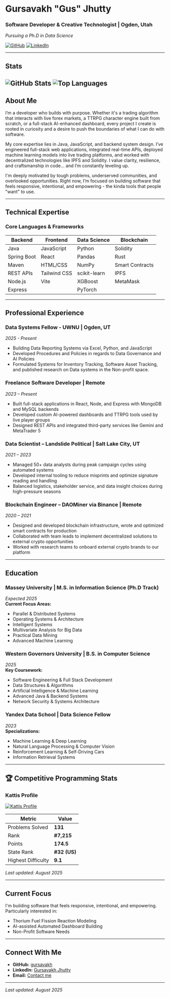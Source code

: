 # Gursavakh "Gus" Jhutty
### Software Developer & Creative Technologist | Ogden, Utah  
*Pursuing a Ph.D in Data Science*

[![GitHub](https://img.shields.io/badge/GitHub-Profile-blue?style=for-the-badge&logo=github)](https://github.com/gursavakh) 
[![LinkedIn](https://img.shields.io/badge/LinkedIn-Connect-blue?style=for-the-badge&logo=linkedin)](https://linkedin.com/in/gursavakhjhutty)

---
## Stats
![GitHub Stats](https://github-readme-stats.vercel.app/api?username=gursavakhjhutty&show_icons=true&theme=dark)
![Top Languages](https://github-readme-stats.vercel.app/api/top-langs/?username=gursavakhjhutty&layout=donut&theme=dark)
---

## About Me
I’m a developer who builds with purpose. Whether it's a trading algorithm that interacts with live forex markets, a TTRPG character engine built from scratch, or a full-stack AI-enhanced dashboard, every project I create is rooted in curiosity and a desire to push the boundaries of what I can do with software.

My core expertise lies in Java, JavaScript, and backend system design. I’ve engineered full-stack web applications, integrated real-time APIs, deployed machine learning models into live trading platforms, and worked with decentralized technologies like IPFS and Solidity. I value clarity, resilience, and craftsmanship in code... and I’m constantly leveling up.

I'm deeply motivated by tough problems, underserved communities, and overlooked opportunities. Right now, I’m focused on building software that feels responsive, intentional, and empowering - the kinda tools that people "want" to use.

---

## Technical Expertise

### Core Languages & Frameworks
| **Backend** | **Frontend** | **Data Science** | **Blockchain** |
|-------------|--------------|------------------|----------------|
| Java | JavaScript | Python | Solidity |
| Spring Boot | React | Pandas | Rust |
| Maven | HTML/CSS | NumPy | Smart Contracts |
| REST APIs | Tailwind CSS | scikit-learn | IPFS |
| Node.js | Vite | XGBoost | MetaMask |
| Express | | PyTorch | |

---

## Professional Experience

### Data Systems Fellow - UWNU | Ogden, UT
*2025 - Present*
- Building Data Reporting Systems via Excel, Python, and JavaScript
- Developed Procedures and Policies in regards to Data Governance and AI Policies
- Formulated Systems for Inventory Tracking, Software Asset Tracking, and published research on Data systems in the Non-profit space.

### Freelance Software Developer | Remote  
*2023 – Present*  
- Built full-stack applications in React, Node, and Express with MongoDB and MySQL backends
- Developed custom AI-powered dashboards and TTRPG tools used by live player groups
- Designed REST APIs and integrated third-party services like Gemini and MetaTrader 5

### Data Scientist – Landslide Political | Salt Lake City, UT  
*2021 – 2023*  
- Managed 50+ data analysts during peak campaign cycles using automated systems
- Developed internal tooling to reduce misprints and optimize signature reading and handling
- Balanced logistics, stakeholder service, and data insight choices during high-pressure seasons

###  Blockchain Engineer – DAOMiner via Binance | Remote  
*2020 – 2021*  
- Designed and developed blockchain infrastructure, wrote and optimized smart contracts for production
- Collaborated with team leads to implement decentralized solutions to external crypto opportunities
- Worked with research teams to onboard external crypto brands to our platform

---

## Education

### Massey University | M.S. in Information Science (Ph.D Track)  
*Expected 2025*  
**Current Focus Areas:**  
- Parallel & Distributed Systems
- Operating Systems & Architecture
- Intelligent Systems
- Multivariate Analysis for Big Data
- Practical Data Mining
- Advanced Machine Learning

### Western Governors University | B.S. in Computer Science  
*2025*  
**Key Coursework:**  
- Software Engineering & Full Stack Development
- Data Structures & Algorithms
- Artificial Intelligence & Machine Learning
- Advanced Java & Backend Systems
- Network Security & Systems Architecture

### Yandex Data School | Data Science Fellow  
*2023*  
**Specializations:**  
- Machine Learning & Deep Learning
- Natural Language Processing & Computer Vision
- Reinforcement Learning & Self-Driving Cars
- Information Retrieval Systems

---
## 🏆 Competitive Programming Stats
### Kattis Profile
[![Kattis Profile](https://img.shields.io/badge/Kattis-Profile-blue?style=for-the-badge&logo=data:image/svg+xml;base64,PHN2ZyB4bWxucz0iaHR0cDovL3d3dy53My5vcmcvMjAwMC9zdmciIHZpZXdCb3g9IjAgMCAyNCAyNCIgZmlsbD0iI2ZmZiI+PHBhdGggZD0iTTEyIDJMMiA3bDEwIDUgMTAtNXpNMiAxN2wxMCA1IDEwLTVNMiAxMmwxMCA1IDEwLTV6Ii8+PC9zdmc+)](https://open.kattis.com/users/gursavakh-singh)

| Metric | Value |
|--------|-------|
| Problems Solved | **131** |
| Rank | **#7,215** |
| Points | **174.5** |
| State Rank | **#32 (US)** |
| Highest Difficulty | **9.1** |

*Last updated: August 2025*

---

## Current Focus
I'm building software that feels responsive, intentional, and empowering. Particularly interested in:
- Thorium Fuel Fission Reaction Modeling
- AI-assisted Automated Dashboard Building
- Non-Profit Software Needs

---

## Connect With Me
- **GitHub:** [gursavakh](https://github.com/Gursavakhjhutty)
- **LinkedIn:** [Gursavakh Jhutty](https://linkedin.com/in/gursavakh-jhutty-432591255)
- **Email:** [Contact me](mailto:gursavakh@proton.me)

---

*Last updated: August 2025*

